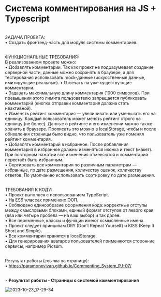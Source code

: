 # Система комментирования на JS + Typescript

<br>
ЗАДАЧА ПРОЕКТА:<br>
• Создать фронтенд-часть для модуля системы комментариев.<br><br>

ФУНКЦИОНАЛЬНЫЕ ТРЕБОВАНИЯ:<br>
В реализованном проекте можно:<br>
• Добавлять комментарии. Так как проект не подразумевает создание серверной части, данные можно сохранять в браузере, а для тестирования использовать mock-данные (искусственные данные, имитирующие реальные).
• Отвечать на уже существующие комментарии.<br>
• Задавать максимальную длину комментария (1000 символов). При превышении этого лимита пользователю запрещается публиковать комментарий (кнопка отправки комментария должна стать неактивной).<br>
• Изменять рейтинг комментария — увеличивать или уменьшать его на единицу. Каждый пользователь может менять рейтинг строго на единицу (не более). Данные о рейтинге и его изменении можно также хранить в браузере. Прописать это можно в localStorage, чтобы и после обновления страницы было видно, что пользователь уже поменял рейтинг комментария.<br>
• Добавлять комментарий в избранное. После добавления комментария в избранное должны изменяться иконка и текст (макет). При повторном нажатии все изменения отменяются и комментарий перестаёт быть избранным.<br>
• Сортировать все комментарии по различным параметрам — избранные, по дате размещения, количеству оценок, количеству ответов. По умолчанию использовать сортировку по дате размещения.<br><br>

ТРЕБОВАНИЯ К КОДУ:<br>
• Проект выполнен с использованием TypeScript.<br>
• На ES6-классах применено ООП.<br>
• Соблюдено единообразие оформления кода: корректные отступы между смысловыми блоками, единый формат отступов от левого края (два или четыре пробела — на ваш выбор) и так далее.<br>
• Все переменные, классы и функции имеют осмысленные имена.<br>
• Проект следует принципам DRY (Don’t Repeat Yourself) и KISS (Keep It Short and Simple).<br>
• Все комментарии хранятся в localStorage.<br>
• Для генерирования аватаров пользователей применяются сторонние сервисы, например Picsum.<br><br>


Результат работы (ссылка на страницу):<br>
• https://paramonovivan.github.io/Commenting_System_PJ-07/<br><br>

‣ <b>Результат работы - Страницы с системой комментирования</b><br>

![2023-10-23_17-29-34](https://github.com/ParamonovIvan/Commenting_System_PJ-07/assets/131868856/4c7835ef-e1f3-42ba-a6f9-98064aa23d2d)
